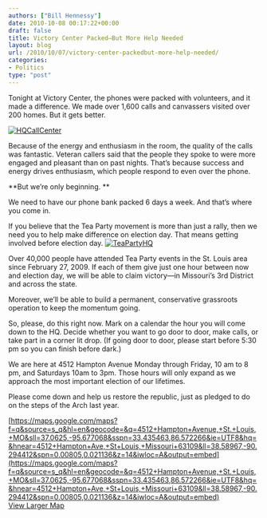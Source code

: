 ```yaml
---
authors: ["Bill Hennessy"]
date: 2010-10-08 00:17:22+00:00
draft: false
title: Victory Center Packed—But More Help Needed
layout: blog
url: /2010/10/07/victory-center-packedbut-more-help-needed/
categories:
- Politics
type: "post"
---
```


Tonight at Victory Center, the phones were packed with volunteers, and it made a difference. We made over 1,600 calls and canvassers visited over 200 homes. But it gets better.

 

[![HQCallCenter](https://hennessysview.com/wp-content/uploads/2010/10/HQCallCenter_thumb.png)
](https://hennessysview.com/wp-content/uploads/2010/10/HQCallCenter.png)

 

Because of the energy and enthusiasm in the room, the quality of the calls was fantastic. Veteran callers said that the people they spoke to were more engaged and pleasant than on past nights. That’s because success and energy drives enthusiasm, which people respond to even over the phone. 

 

**But we’re only beginning. **

 

We need to have our phone bank packed 6 days a week. And that’s where you come in. 

 

If you believe that the Tea Party movement is more than just a rally, then we need you to help make difference on election day. That means getting involved before election day. [![TeaPartyHQ](https://hennessysview.com/wp-content/uploads/2010/10/TeaPartyHQ_thumb.jpg)
](https://hennessysview.com/wp-content/uploads/2010/10/TeaPartyHQ.jpg)

 

Over 40,000 people have attended Tea Party events in the St. Louis area since February 27, 2009. If each of them give just one hour between now and election day, we will be able to claim victory—in Missouri’s 3rd District and across the state.

 

Moreover, we’ll be able to build a permanent, conservative grassroots operation to keep the momentum going.

 

So, please, do this right now. Mark on a calendar the hour you will come down to the HQ. Decide whether you want to go door to door, make calls, or take part in a corner lit drop. (If going door to door, please start before 5:30 pm so you can finish before dark.)

 

We are here at 4512 Hampton Avenue Monday through Friday, 10 am to 8 pm, and Saturdays 10am to 3pm. Those hours will only expand as we approach the most important election of our lifetimes.

 

Please come down and help us restore the republic, just as pledged to do on the steps of the Arch last year. 

[https://maps.google.com/maps?f=q&source=s_q&hl=en&geocode=&q=4512+Hampton+Avenue,+St.+Louis,+MO&sll=37.0625,-95.677068&sspn=33.435463,86.572266&ie=UTF8&hq=&hnear=4512+Hampton+Ave,+St+Louis,+Missouri+63109&ll=38.58967,-90.294412&spn=0.00805,0.021136&z=14&iwloc=A&output=embed](https://maps.google.com/maps?f=q&source=s_q&hl=en&geocode=&q=4512+Hampton+Avenue,+St.+Louis,+MO&sll=37.0625,-95.677068&sspn=33.435463,86.572266&ie=UTF8&hq=&hnear=4512+Hampton+Ave,+St+Louis,+Missouri+63109&ll=38.58967,-90.294412&spn=0.00805,0.021136&z=14&iwloc=A&output=embed)    
[View Larger Map](https://maps.google.com/maps?f=q&source=embed&hl=en&geocode=&q=4512+Hampton+Avenue,+St.+Louis,+MO&sll=37.0625,-95.677068&sspn=33.435463,86.572266&ie=UTF8&hq=&hnear=4512+Hampton+Ave,+St+Louis,+Missouri+63109&ll=38.58967,-90.294412&spn=0.00805,0.021136&z=14&iwloc=A)
